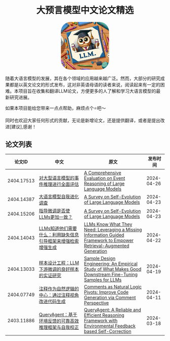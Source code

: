 </h1>
<div align="center">
    <h1>大预言模型中文论文精选</h1>
</div>

<p align="center" width="100%">
<img src="img/icon.png" alt="LLM-Chinese-Essay" style="width: 30%; height: auto; display: inline-block; margin: auto; border-radius: 20%;">
</p>

随着大语言模型的发展，其在各个领域的应用越来越广泛。然而，大部分的研究成果都是以英文论文的形式发布，这对非英语母语的读者来说，阅读起来有一定的困难。本项目旨在收集和翻译LLM论文，方便更多的人了解和学习大语言模型的最新研究进展。

如果本项目能给您带来一点点帮助，麻烦点个⭐️吧～

同时也欢迎大家任何形式的贡献，无论是新增论文，还是提供翻译，或者是提出改进[建议],感谢！

## 论文列表

| 论文ID | 中文 | 原文 | 发布时间 |
| ------ | ---- | -------- | -------- |
| 2404.17513 | [对大型语言模型的事件推理进行全面评估](https://1openwindow.github.io/llm-chinese-essay/essay/2404_17513v1/) | [A Comprehensive Evaluation on Event Reasoning of Large Language Models](https://arxiv.org/html/2404.17513v1/) | 2024-04-26 |
| 2404.14387 | [大语言模型自我进化调查](https://1openwindow.github.io/llm-chinese-essay/essay/2404_14387v1/) | [A Survey on Self-Evolution of Large Language Models](https://arxiv.org/html/2404.14387v1/) | 2024-04-23 |
| 2404.15206 | [指导微调是否使LLMs更加一致？](https://1openwindow.github.io/llm-chinese-essay/essay/2404_15206v1/) | [A Survey on Self-Evolution of Large Language Models](https://arxiv.org/html/2404.15206v1/) | 2024-04-23 |
| 2404.14043 | [LLMs知道他们需要什么：利用缺失信息引导框架来增强检索增强生成](https://1openwindow.github.io/llm-chinese-essay/essay/2404_14043v1/) | [LLMs Know What They Need: Leveraging a Missing Information Guided Framework to Empower Retrieval-Augmented Generation](https://arxiv.org/html/2404.14043v1/) | 2024-04-22 |
| 2404.13033 | [样本设计工程：LLM下游微调的良好样本的实证研究](https://1openwindow.github.io/llm-chinese-essay/essay/2404_13033v1/) | [Sample Design Engineering: An Empirical Study of What Makes Good Downstream Fine-Tuning Samples for LLMs](https://arxiv.org/html/2404.13033v1) | 2024-04-19 |
| 2404.07749 | [注释作为自然逻辑的中心：通过注释视角改进代码生成](https://1openwindow.github.io/llm-chinese-essay/essay/2404_07549v1/) | [Comments as Natural Logic Pivots: Improve Code Generation via Comment Perspective](https://arxiv.org/html/2404.07549v1) | 2024-04-11 |
| 2403.11886 | [QueryAgent：基于环境反馈的可靠高效推理框架与自我校正](https://1openwindow.github.io/llm-chinese-essay/essay/2403_11886v1/) | [QueryAgent: A Reliable and Efficient Reasoning Framework with Environmental Feedback based Self-Correction](https://arxiv.org/html/2403.11886v1/) | 2024-03-18 |
